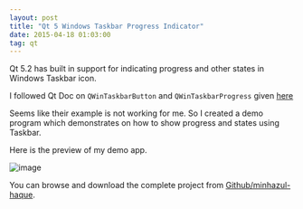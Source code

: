 ```yaml
---
layout: post
title: "Qt 5 Windows Taskbar Progress Indicator"
date: 2015-04-18 01:03:00
tag: qt
---
```

Qt 5.2 has built in support for indicating progress and other states in
Windows Taskbar icon.

I followed Qt Doc on `QWinTaskbarButton` and `QWinTaskbarProgress` given [here](http://doc.qt.io/qt-5/qtwinextras-overview.html)

Seems like their example is not working for me. So I created a demo program which demonstrates on how to show progress and states using Taskbar.

Here is the preview of my demo app.

![image](https://raw.githubusercontent.com/minhazul-haque/WinTaskbarExample/master/preview.gif)

You can browse and download the complete project from [Github/minhazul-haque](https://github.com/minhazul-haque/WinTaskbarExample).
